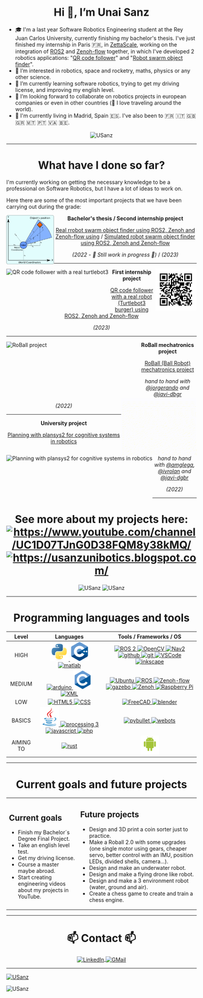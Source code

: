 <h1 align="center">
 Hi 👋, I’m Unai Sanz
</h1>

- 🎓 I'm a last year Software Robotics Engineering student at the Rey Juan Carlos University, currently finishing my bachelor's thesis. I've just finished my internship in Paris 🇫🇷, in [ZettaScale](https://www.zettascale.tech/), working on the integration of [ROS2](https://design.ros2.org/) and [Zenoh-flow](https://zenoh.io/blog/2023-02-10-zenoh-flow/) together, in which I've developed 2 robotics applications: "[QR code follower](https://github.com/USanz/follow_beacon)" and "[Robot swarm object finder](https://github.com/USanz/swarm_obj_finder)".
- 👀 I’m interested in robotics, space and rocketry, maths, physics or any other science.
- 🌱 I’m currently learning software robotics, trying to get my driving license, and improving my english level.
- 💞️ I’m looking forward to collaborate on robotics projects in european companies or even in other countries (🤫 I love traveling around the world).
- 📌 I'm currently living in Madrid, Spain 🇪🇸. I've also been to 🇫🇷 🇮🇹 🇬🇧 🇬🇷 🇲🇹 🇵🇹 🇻🇦 🇧🇪.

<div align="center">
 <img align="center" src="https://github-readme-streak-stats.herokuapp.com/?user=USanz&&theme=radical" alt="USanz"/>
</div>

<hr/>



<h1 align="center">
 What have I done so far?
</h1>

I'm currently working on getting the necessary knowledge to be a professional on Software Robotics, but I have a lot of ideas to work on.

Here there are some of the most important projects that we have been carrying out during the grade:

<div>
 <a href="https://github.com/RoboticsURJC/tfg-unai">
 <img src="https://github.com/RoboticsURJC/tfg-unai/blob/main/wiki/images/coordinates_scheme.png"
     align="left"
     height="130"
     alt="Bachelor's thesis">
 </a>
  
 <div align="center">
  
 **Bachelor's thesis / Second internship project**
 
 [Real rrobot swarm object finder using ROS2, Zenoh and Zenoh-flow using](https://github.com/RoboticsURJC/tfg-unai) / [Simulated robot swarm object finder using ROS2, Zenoh and Zenoh-flow](https://github.com/USanz/swarm_obj_finder)
 
 *(2022 - 🚧 Still work in progress 🚧)* / *(2023)*
 
 </div>
 
</div>

---

<div>
 <a href="https://github.com/USanz/follow_beacon">
 <img src="https://www.roscomponents.com/1326-thickbox_default/turtlebot3-burger.jpg"
     align="left"
     height="110"
     alt="QR code follower with a real turtlebot3">
 </a>
 
 <a href="https://github.com/USanz/follow_beacon">
 <img src="https://github.com/USanz/follow_beacon/blob/master/doc/qr_code.png"
     align="right"
     height="110"
     alt="QR code follower with a real turtlebot3">
 </a>

 <div align="center">
  
 **First internship project**
 
 [QR code follower with a real robot (Turtlebot3 burger) using ROS2, Zenoh and Zenoh-flow](https://github.com/USanz/follow_beacon)
 
 *(2023)*
 
 </div>

</div>

---

<div>
 <a href="https://github.com/USanz/Mecatronica-Proyecto">
 <img src="https://user-images.githubusercontent.com/69701088/206865163-e1464a41-9163-490a-b756-b9dd49a44b07.gif"
     align="left"
     height="150"
     width="350"
     alt="RoBall project">
 </a>
 <a href="https://github.com/USanz/Mecatronica-Proyecto">
 <img src="https://github.com/USanz/Mecatronica-Proyecto/raw/main/doc/RoBall_logo.gif"
     align="right"
     height="150"
     width="200"
     alt="RoBall project">
 </a>
 
 <div align="center">
  
 **RoBall mechatronics project**
 
 [RoBall (Ball Robot) mechatronics project](https://github.com/USanz/Mecatronica-Proyecto)
 
 *hand to hand with [@jorgerando](https://github.com/jorgerando) and [@javi-dbgr](https://github.com/javi-dbgr)*
 
 *(2022)*
 
 </div>
 
</div>

---

<div>
 <a href="https://github.com/USanz/plansys2-hospital-l4ros2">
 <img src="https://github.com/USanz/plansys2-hospital-l4ros2/blob/main/imgs/hospital_map_scheme.png"
     align="left"
     height="140"
     alt="Planning with plansys2 for cognitive systems in robotics">
 </a>
  
 <div align="center">
  
 **University project**
 
 [Planning with plansys2 for cognitive systems in robotics](https://github.com/USanz/plansys2-hospital-l4ros2)
 
 *hand to hand with [@amglega](https://github.com/Amglega), [@ivrolan](https://github.com/ivrolan) and [@javi-dgbr](https://github.com/javi-dbgr)*
 
 *(2022)*
 
 </div>
 
</div>

<!--
 - <a href="https://github.com/RoboticsURJC/tfg-unai" target="_blank" rel="noreferrer"> <img src="https://github.com/RoboticsURJC/tfg-unai/blob/main/wiki/images/coordinates_scheme.png" alt="robot swarm object finder using data-flow programming with Zenoh-flow" align="center" width="70" height="50"/> </a> (2023 - 2024) [Robot swarm object finder using Zenoh and Zenoh-flow](https://github.com/RoboticsURJC/tfg-unai), bachelor's thesis (🚧 Still work in progress 🚧).
 
 - <a href="https://github.com/USanz/swarm_obj_finder" target="_blank" rel="noreferrer"> <img src="https://www.roscomponents.com/1326-thickbox_default/turtlebot3-burger.jpg" alt="Swarm object finder" align="center" width="70" height="70"/> </a> (2023) [Robot swarm object finder using Zenoh and Zenoh-flow](https://github.com/USanz/swarm_obj_finder), internship abroad project.

 - <a href="https://github.com/USanz/follow_beacon" target="_blank" rel="noreferrer"> <img src="https://github.com/USanz/follow_beacon/blob/master/doc/qr_code.png" alt="QR code follower" align="center" width="70" height="70"/> </a> (2023) [QR code follower with a real robot using Zenoh and Zenoh-flow](https://github.com/USanz/follow_beacon), internship abroad project.

 - <a href="https://github.com/USanz/Mecatronica-Proyecto" target="_blank" rel="noreferrer"> <img src="https://github.com/USanz/Mecatronica-Proyecto/raw/main/doc/RoBall_logo.gif" alt="RoBall" align="center" width="70" height="50"/> </a> (2022) [RoBall mechatronics project](https://github.com/USanz/Mecatronica-Proyecto) hand to hand with [@jorgerando](https://github.com/jorgerando) and [@javi-dbgr](https://github.com/javi-dbgr).
 
 - <a href="https://github.com/USanz/plansys2-hospital-l4ros2" target="_blank" rel="noreferrer"> <img src="https://github.com/USanz/plansys2-hospital-l4ros2/blob/main/imgs/hospital_map_scheme.png" alt="Planning" align="center" width="70" height="50"/> </a> (2022) [Planning with plansys2 for cognitive systems in robotics](https://github.com/USanz/plansys2-hospital-l4ros2) hand to hand with [@amglega](https://github.com/Amglega), [@ivrolan](https://github.com/ivrolan) and [@javi-dgbr](https://github.com/javi-dbgr).

-->

<hr/>

<h1 align="center">
See more about my projects here: <a href="https://www.youtube.com/channel/UC1D07TJnG0D38FQM8y38kMQ/" target="blank"> <img align="center" src="https://raw.githubusercontent.com/rahuldkjain/github-profile-readme-generator/master/src/images/icons/Social/youtube.svg" alt="https://www.youtube.com/channel/UC1D07TJnG0D38FQM8y38kMQ/" height="45" width="45" align="center"/> </a> <a href="https://usanzunibotics.blogspot.com/" target="blank"> <img align="center" src="https://raw.githubusercontent.com/rahuldkjain/github-profile-readme-generator/master/src/images/icons/Social/blogger.svg" alt="https://usanzunibotics.blogspot.com/" height="30" width="30" align="center"/> </a>
</h1>

<!---
<a href="" target="blank"> <img align="center" src="https://raw.githubusercontent.com/rahuldkjain/github-profile-readme-generator/master/src/images/icons/Social/twitter.svg" alt="unaisanz" height="60" width="60" /></a> 
<a href="" target="blank"> <img align="center" src="https://raw.githubusercontent.com/rahuldkjain/github-profile-readme-generator/master/src/images/icons/Social/instagram.svg" alt="unaisanz" height="60" width="60" /> </a>
--->

<div align="center">
 <img align="center" src="https://github-readme-stats.vercel.app/api?username=USanz&count_private=true&theme=radical&show_icons=true" alt="USanz"/>
 <img align="center" src="https://github-readme-stats.vercel.app/api/top-langs?username=USanz&theme=radical&show_icons=true&locale=en&layout=compact" alt="USanz"/>
</div>

<hr/>



<h1 align="center">
 Programming languages and tools
</h1>

<!---
master: -
high:   git, github, VSCode, C++, Matlab, Python
medium: Micro:bit, Arduino, RBPi, Gazebo, Linux, ROS, ROS2, Assembly, C, openCV, Inkscape
low:    FreeCAD, HTML5, CSS, XML
basics: Pybullet, Webots, Blender, JavaScript, PHP, Java, Processing
--->

<div align="center">

 **Level** | **Languages** | **Tools / Frameworks / OS**
:--------:|:--------:|:--------:
HIGH | <a href="https://www.python.org" target="_blank" rel="noreferrer"> <img src="https://raw.githubusercontent.com/devicons/devicon/master/icons/python/python-original.svg" alt="python" height="50"/> </a> <a href="https://www.w3schools.com/cpp/" target="_blank" rel="noreferrer"> <img src="https://raw.githubusercontent.com/devicons/devicon/master/icons/cplusplus/cplusplus-original.svg" alt="cplusplus" height="50"/> </a> <a href="" target="_blank" rel="noreferrer"> <img src="https://upload.wikimedia.org/wikipedia/commons/2/21/Matlab_Logo.png" alt="matlab" height="50"/> </a> | <a href="https://docs.ros.org/en/humble/index.html" target="_blank" rel="noreferrer"> <img src="https://scontent-mad1-1.xx.fbcdn.net/v/t1.6435-9/117378335_3156444921075444_8003279626004551682_n.jpg?_nc_cat=100&ccb=1-7&_nc_sid=825194&_nc_ohc=WRu0uTCreS8AX9nHBL-&_nc_ht=scontent-mad1-1.xx&oh=00_AfDTT0ldB4X1Oxlw3SeStsmJj8us-DfcT0dqAa9KaVBMag&oe=64BBA7DB" alt="ROS 2" height="50"/> </a> <a href="https://opencv.org/" target="_blank" rel="noreferrer"> <img src="https://www.vectorlogo.zone/logos/opencv/opencv-icon.svg" alt="OpenCV" height="50"/> </a> <a href="https://navigation.ros.org/" target="_blank" rel="noreferrer"> <img src="https://cdck-file-uploads-global.s3.dualstack.us-west-2.amazonaws.com/business7/uploads/ros/original/2X/4/49fd937b4a07a6b9eb89532a3a9f80f055039727.png" alt="Nav2" height="50"/> </a> <a href="https://www.github.com/" target="_blank" rel="noreferrer"> <img src="https://cdn-icons-png.flaticon.com/512/25/25231.png" alt="github" height="50"/> </a> <a href="https://git-scm.com/" target="_blank" rel="noreferrer"> <img src="https://www.vectorlogo.zone/logos/git-scm/git-scm-icon.svg" alt="git" height="50"/> </a> <a href="https://code.visualstudio.com/" target="_blank" rel="noreferrer"> <img src="https://upload.wikimedia.org/wikipedia/commons/thumb/9/9a/Visual_Studio_Code_1.35_icon.svg/768px-Visual_Studio_Code_1.35_icon.svg.png?20210804221519" alt="VSCode" width="50"/> <a href="https://inkscape.org/es/" target="_blank" rel="noreferrer"> <img src="https://upload.wikimedia.org/wikipedia/commons/thumb/0/0d/Inkscape_Logo.svg/2048px-Inkscape_Logo.svg.png" alt="inkscape" width="50"/> </a>
MEDIUM | <a href="https://www.arduino.cc/" target="_blank" rel="noreferrer"> <img src="https://cdn.worldvectorlogo.com/logos/arduino-1.svg" alt="arduino" height="50"/> </a> <a href="https://www.cprogramming.com/" target="_blank" rel="noreferrer"> <img src="https://raw.githubusercontent.com/devicons/devicon/master/icons/c/c-original.svg" alt="c" height="50"/> </a> <a href="https://www.xml.com/" target="_blank" rel="noreferrer"> <img src="https://cdn-icons-png.flaticon.com/512/136/136526.png" alt="XML" height="50"/> </a> | <a href="https://ubuntu.com/" target="_blank" rel="noreferrer"> <img src="https://cdn-icons-png.flaticon.com/512/888/888879.png" alt="Ubuntu" height="50"/> </a> <a href="https://ros.org" target="_blank" rel="noreferrer"> <img src="https://offjangir.github.io/assets/img/jpg/ros.png" alt="ROS" height="50"/> </a> <a href="https://zenoh.io/blog/2023-02-10-zenoh-flow/" target="_blank" rel="noreferrer"> <img src="https://zenoh.io/img/zenoh-dragon-500x543.png" alt="Zenoh-flow" height="50"/> </a> <a href="https://gazebosim.org/home" target="_blank" rel="noreferrer"> <img src="https://seeklogo.com/images/G/gazebo-logo-51C46471CA-seeklogo.com.png" alt="gazebo" height="50"/> </a> <a href="https://zenoh.io/" target="_blank" rel="noreferrer"> <img src="https://www.zettascale.tech/wp-content/uploads/2023/06/Zenoh-light-1024x265.png" alt="Zenoh" height="50"/> </a> <a href="https://www.raspberrypi.com/" target="_blank" rel="noreferrer"> <img src="https://upload.wikimedia.org/wikipedia/fr/thumb/3/3b/Raspberry_Pi_logo.svg/1200px-Raspberry_Pi_logo.svg.png" alt="Raspberry Pi" height="50"/> </a> </a>
LOW | <a href="https://html5.org/" target="_blank" rel="noreferrer"> <img src="https://upload.wikimedia.org/wikipedia/commons/thumb/6/61/HTML5_logo_and_wordmark.svg/768px-HTML5_logo_and_wordmark.svg.png" alt="HTML5" height="50"/> </a> <a href="https://www.w3.org/Style/CSS/Overview.en.html" target="_blank" rel="noreferrer"> <img src="https://upload.wikimedia.org/wikipedia/commons/thumb/d/d5/CSS3_logo_and_wordmark.svg/1200px-CSS3_logo_and_wordmark.svg.png" alt="CSS" height="50"/> </a> | <a href="https://www.freecadweb.org/" target="_blank" rel="noreferrer"> <img src="https://upload.wikimedia.org/wikipedia/commons/thumb/f/f7/FreeCAD-logo.svg/1200px-FreeCAD-logo.svg.png" alt="FreeCAD" height="50"/> </a> <a href="https://www.blender.org/" target="_blank" rel="noreferrer"> <img src="https://download.blender.org/branding/community/blender_community_badge_white.svg" alt="blender" width="50"/> </a>
BASICS | <a href="https://www.java.com" target="_blank" rel="noreferrer"> <img src="https://raw.githubusercontent.com/devicons/devicon/master/icons/java/java-original.svg" alt="java" height="50"/> </a> <a href="https://processing.org/" target="_blank" rel="noreferrer"> <img src="https://upload.wikimedia.org/wikipedia/commons/thumb/2/2e/Processing_3_logo.png/768px-Processing_3_logo.png" alt="processing 3" height="50"/> </a> <a href="https://www.javascript.com/" target="_blank" rel="noreferrer"> <img src="https://cdn.cdnlogo.com/logos/j/69/javascript.svg" alt="javascript" height="50"/> </a> <a href="https://www.php.net/" target="_blank" rel="noreferrer"> <img src="https://upload.wikimedia.org/wikipedia/commons/thumb/2/27/PHP-logo.svg/2560px-PHP-logo.svg.png" alt="php" height="50"/> </a>  | <a href="https://pybullet.org/wordpress/" target="_blank" rel="noreferrer"> <img src="https://upload.wikimedia.org/wikipedia/commons/thumb/2/2e/Bullet_Physics_Logo.svg/1200px-Bullet_Physics_Logo.svg.png" alt="pybullet" height="50"/> </a> <a href="https://cyberbotics.com/" target="_blank" rel="noreferrer"> <img src="https://cyberbotics.com/assets/images/webots.png" alt="webots" height="50"/> </a>
AIMING TO | <a href="https://www.rust-lang.org/es" target="_blank" rel="noreferrer"> <img src="https://upload.wikimedia.org/wikipedia/commons/thumb/d/d5/Rust_programming_language_black_logo.svg/2048px-Rust_programming_language_black_logo.svg.png" alt="rust" height="50"/> </a> | <a href="https://developer.android.com" target="_blank" rel="noreferrer"> <img src="https://raw.githubusercontent.com/devicons/devicon/master/icons/android/android-original-wordmark.svg" alt="android" width="50"/> </a>

</div>

<hr/>



<h1 align="center">
 Current goals and future projects
</h1>

<table>
  <tr>
    <td>
     
## Current goals
 - Finish my Bachelor´s Degree Final Project.
 - Take an english level test.
 - Get my driving license.
 - Course a master maybe abroad.
 - Start creating engineering videos about my projects in YouTube.
    </td>
    <td>
     
## Future projects
 - Design and 3D print a coin sorter just to practice.
 - Make a Roball 2.0 with some upgrades (one single motor using gears, cheaper servo, better control with an IMU, position LEDs, divided shells, camera...).
 - Design and make an underwater robot.
 - Design and make a flying drone like robot.
 - Design and make a 3 environment robot (water, ground and air).
 - Create a chess game to create and train a chess engine.
    </td>
  </tr>
</table>

<hr/>



<h1 align="center">
 📫 Contact 📫
</h1>

<div align="center">
<a href="https://www.linkedin.com/in/unai-sanz-conejo-274139252/" target="blank"> <img align="center" src="https://raw.githubusercontent.com/rahuldkjain/github-profile-readme-generator/master/src/images/icons/Social/linked-in-alt.svg" alt="LinkedIn" height="50" width="50"/> </a>
<a href="unaisanzc@gmail.com" target="blank"> <img align="center" src="https://cdn4.iconfinder.com/data/icons/social-media-logos-6/512/112-gmail_email_mail-512.png" alt="GMail" height="75" width="75" /> </a>
</div>

<hr/>


<p align="left"> <a href="https://github.com/ryo-ma/github-profile-trophy"><img src="https://github-profile-trophy.vercel.app/?username=USanz&theme=dark_lover&column=-1&margin-w=5&no-bg=true" alt="USanz" /></a> </p>

<p align="left"> <img src="https://komarev.com/ghpvc/?username=USanz&label=Profile%20views&color=0e75b6&style=flat" alt="USanz"/> </p>

